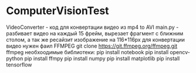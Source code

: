 # ComputerVisionTest
VideoConverter - код для конвертации видео из mp4 to AVI
main.py - разбивает видео на каждый 15 фрейм, вырезает фрагмент с ближним столом, а так же ресайзит изображение на 116*116px
для конвертации видео нужен фаил FFMPEG git clone https://git.ffmpeg.org/ffmpeg.git ffmpeg
необхоодимые библиотеки:
pip install notebook
pip install opencv-python
pip install ffmpy
pip install numpy
pip install matplotlib
pip install tensorflow
